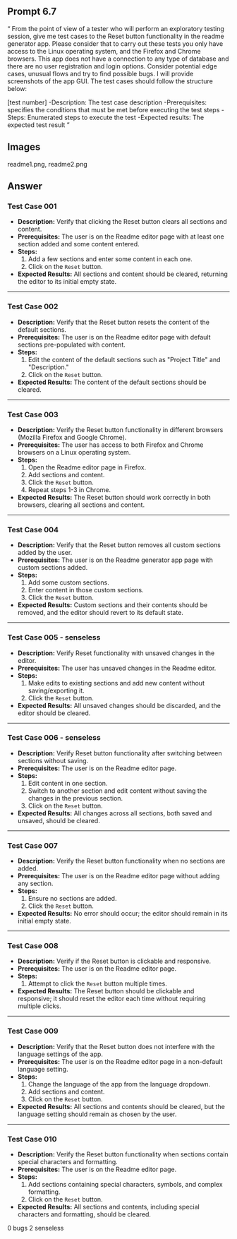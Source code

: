 ## Prompt 6.7

“
From the point of view of a tester who will perform an exploratory testing session, give me test cases to the Reset button functionality in the readme generator app. Please consider that to carry out these tests you only have access to the Linux operating system, and the Firefox and Chrome browsers. This app does not have a connection to any type of database and there are no user registration and login options. Consider potential edge cases, unusual flows and try to find possible bugs. I will provide screenshots of the app GUI. The test cases should follow the structure below:

[test number]
-Description: The test case description
-Prerequisites: specifies the conditions that must be met before executing the test steps
-Steps: Enumerated steps to execute the test
-Expected results: The expected test result
”

## Images

readme1.png, readme2.png

## Answer

### Test Case 001
- **Description:** Verify that clicking the Reset button clears all sections and content.
- **Prerequisites:** The user is on the Readme editor page with at least one section added and some content entered.
- **Steps:**
  1. Add a few sections and enter some content in each one.
  2. Click on the `Reset` button.
- **Expected Results:** All sections and content should be cleared, returning the editor to its initial empty state.

---

### Test Case 002
- **Description:** Verify that the Reset button resets the content of the default sections.
- **Prerequisites:** The user is on the Readme editor page with default sections pre-populated with content.
- **Steps:**
  1. Edit the content of the default sections such as "Project Title" and "Description."
  2. Click on the `Reset` button.
- **Expected Results:** The content of the default sections should be cleared.

---

### Test Case 003
- **Description:** Verify the Reset button functionality in different browsers (Mozilla Firefox and Google Chrome).
- **Prerequisites:** The user has access to both Firefox and Chrome browsers on a Linux operating system.
- **Steps:**
  1. Open the Readme editor page in Firefox.
  2. Add sections and content.
  3. Click the `Reset` button.
  4. Repeat steps 1-3 in Chrome.
- **Expected Results:** The Reset button should work correctly in both browsers, clearing all sections and content.

---

### Test Case 004
- **Description:** Verify that the Reset button removes all custom sections added by the user.
- **Prerequisites:** The user is on the Readme generator app page with custom sections added.
- **Steps:**
  1. Add some custom sections.
  2. Enter content in those custom sections.
  3. Click the `Reset` button.
- **Expected Results:** Custom sections and their contents should be removed, and the editor should revert to its default state.

---

### Test Case 005 - senseless
- **Description:** Verify Reset functionality with unsaved changes in the editor.
- **Prerequisites:** The user has unsaved changes in the Readme editor.
- **Steps:**
  1. Make edits to existing sections and add new content without saving/exporting it.
  2. Click the `Reset` button.
- **Expected Results:** All unsaved changes should be discarded, and the editor should be cleared.

---

### Test Case 006 - senseless
- **Description:** Verify Reset button functionality after switching between sections without saving.
- **Prerequisites:** The user is on the Readme editor page.
- **Steps:**
  1. Edit content in one section.
  2. Switch to another section and edit content without saving the changes in the previous section.
  3. Click on the `Reset` button.
- **Expected Results:** All changes across all sections, both saved and unsaved, should be cleared.

---

### Test Case 007
- **Description:** Verify the Reset button functionality when no sections are added.
- **Prerequisites:** The user is on the Readme editor page without adding any section.
- **Steps:**
  1. Ensure no sections are added.
  2. Click the `Reset` button.
- **Expected Results:** No error should occur; the editor should remain in its initial empty state.

---

### Test Case 008
- **Description:** Verify if the Reset button is clickable and responsive.
- **Prerequisites:** The user is on the Readme editor page.
- **Steps:**
  1. Attempt to click the `Reset` button multiple times.
- **Expected Results:** The Reset button should be clickable and responsive; it should reset the editor each time without requiring multiple clicks.

---

### Test Case 009
- **Description:** Verify that the Reset button does not interfere with the language settings of the app.
- **Prerequisites:** The user is on the Readme editor page in a non-default language setting.
- **Steps:**
  1. Change the language of the app from the language dropdown.
  2. Add sections and content.
  3. Click on the `Reset` button.
- **Expected Results:** All sections and contents should be cleared, but the language setting should remain as chosen by the user.

---

### Test Case 010
- **Description:** Verify the Reset button functionality when sections contain special characters and formatting.
- **Prerequisites:** The user is on the Readme editor page.
- **Steps:**
  1. Add sections containing special characters, symbols, and complex formatting.
  2. Click on the `Reset` button.
- **Expected Results:** All sections and contents, including special characters and formatting, should be cleared.


0 bugs
2 senseless